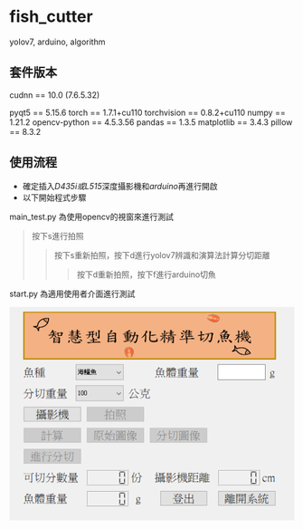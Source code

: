 # fish_cutter
 yolov7, arduino, algorithm


##   套件版本

cudnn == 10.0 (7.6.5.32)

pyqt5 == 5.15.6
torch == 1.7.1+cu110
torchvision == 0.8.2+cu110
numpy == 1.21.2
opencv-python == 4.5.3.56
pandas == 1.3.5
matplotlib == 3.4.3
pillow == 8.3.2

##   使用流程
-   確定插入*D435i或L515*深度攝影機和*arduino*再進行開啟
-   以下開始程式步驟

main_test.py 為使用opencv的視窗來進行測試

>  按下s進行拍照
>>  按下s重新拍照，按下d進行yolov7辨識和演算法計算分切距離
>>>  按下d重新拍照，按下f進行arduino切魚

start.py 為適用使用者介面進行測試

![GITHUB]( picture/readme.png "使用者介面")


